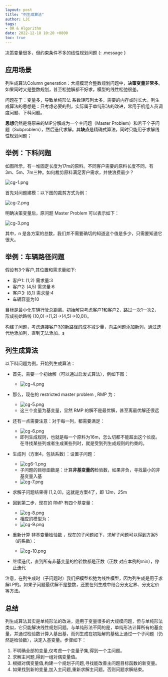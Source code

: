 ```yaml
---
layout: post
title: "列生成算法"
author: LJC
tags:
- OR & Algorithm
date: 2022-12-18 10:20 +0800
toc: true
---
```


决策变量很多，但约束条件不多的线性规划问题
{: .message }

## 应用场景

列生成算法Column generation：大规模混合整数规划问题中，**决策变量非常多**。如果同时又是整数规划，甚至松弛解都不好求，模型的线性松弛很差。

问题在于：变量多，导致单纯形法 系数矩阵列太多，需要的内存或时长大。列生成算法的思想是：只考虑必要的列，实际属于单纯形法的改进，常用于机组人员调度问题、下料问题。

**思想**仍然是将原来的MIP分解成为一个主问题（Master Problem）和若干个子问题（Subproblem），然后迭代求解。其**缺点**是精确式算法，同时只能用于求解线性规划问题；

## 举例：下料问题

如图所示，有一堆固定长度为17m的原料。不同客户需要的原料长度不同，有3m、5m、7m三种。如何裁剪原料满足客户需求，并使浪费最少？

![cg-1.png](/images/or/cg-1.png)

首先对问题建模：以下图的裁剪方式为例：

![cg-2.png](/images/or/cg-2.png)

明确决策变量后，原问题 Master Problem 可以表示如下：

![cg-3.png](/images/or/cg-3.png)

其中，n 是各方案的总数，我们并不需要确切的知道这个值是多少，只需要知道它很大。

## 举例：车辆路径问题

假设有3个客户,其位置和需求量如下:
- 客户1: (1,2) 需求量:3
- 客户2: (4,5) 需求量:6
- 客户3: (8,1) 需求量:4
- 车辆容量为10

目标是最小化车辆行驶总距离。初始解只考虑客户1和客户2，路过一次1一次2，形成初始路线 {(0,0)→(1,2)→(4,5)→(0,0)}。

构建子问题，考虑连接客户3的新路径的成本减少量，向主问题添加新列，通过迭代地添加列，直到无法添加。s

## 列生成算法

以下料问题为例，开始列生成算法：
- 首先，需要一个初始解（可以通过启发式算法），例如下图：
    - ![cg-4.png](/images/or/cg-4.png)

- 那么，现在的 restricted master problem , RMP 为：
    - ![cg-5.png](/images/or/cg-5.png)
    - 这三个变量为基变量，显然 RMP 的解不是最优解，甚至离最优解还很远

- 还有一点需要注意：对于每一列，都需要满足：
    - ![cg-6.png](/images/or/cg-6.png)
    - 即列生成规则，也就是每一个原料为16m，怎么切都不能超出这个长度。在寻找某些列或者生成某些列时，就是受到列生成规则的约束的。

- 生成列（方案4，包括系数）：设置子问题：
    - ![cg6-1.png](/images/or/cg6-1.png)
    - 子问题的目标函数是：计算**非基变量的**检验数，如果非负，寻找最小的非基变量入基
    - ![cg-7.png](/images/or/cg-7.png)

- 求解子问题结果得 [1,2,0]，这就是方案4了，即 1*3m，2*5m

- 回到第二步，现在的 RMP 有四个基变量：
    - ![cg-8.png](/images/or/cg-8.png)  
    - 相应的模型为：
    - ![cg-9.png](/images/or/cg-9.png)  

- 重新计算 非基变量检验数 ，现在的子问题如下，求解子问题可以得到方案5（的系数）：
    - ![cg-10.png](/images/or/cg-10.png)  

- 继续迭代，直到所有非基变量的检验数都是正数（正数 对应本例的min），停止迭代

注意，在列生成时（子问题时）我们把模型松弛为线性模型，因为列生成是用于求解LP的。如果子问题最优解不是整数，还要在列生成中结合分支定界、分支定价等方法。

## 总结

列生成算法其实是单纯形法的改进，适用于变量很多的大规模问题，但与单纯形法类似，它只能解决线性规划问题。与单纯形法不同的是，单纯形法计算所有的基变量，并通过检验数计算入基出基，而列生成在初始解的基础上通过一个子问题（仍然是检验数），决定入基变量。步骤如下：
1. 不明确全部的变量,仅考虑一个变量子集,得到一个主问题。
2. 求解主问题,得到一组对偶变量值。
3. 根据对偶变量值,构建一个规划子问题,寻找能改善主问题目标函数的新变量。
4. 如果找到新的变量,加入主问题,重新求解主问题。否则问题求解结束。
